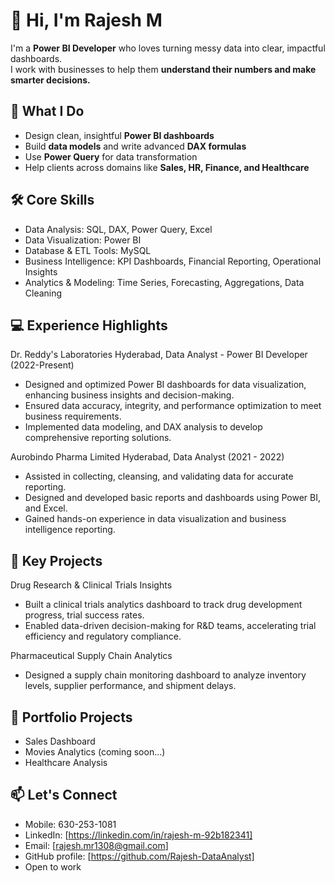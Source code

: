 # 👋 Hi, I'm Rajesh M

I'm a **Power BI Developer** who loves turning messy data into clear, impactful dashboards.  
I work with businesses to help them **understand their numbers and make smarter decisions.**

## 💼 What I Do
- Design clean, insightful **Power BI dashboards**
- Build **data models** and write advanced **DAX formulas**
- Use **Power Query** for data transformation
- Help clients across domains like **Sales, HR, Finance, and Healthcare**

## 🛠 Core Skills
- Data Analysis: SQL, DAX, Power Query, Excel
- Data Visualization: Power BI
- Database & ETL Tools: MySQL
- Business Intelligence: KPI Dashboards, Financial Reporting, Operational Insights
- Analytics & Modeling: Time Series, Forecasting, Aggregations, Data Cleaning

 ## 💻 Experience Highlights
 Dr. Reddy's Laboratories Hyderabad, 
 Data Analyst - Power BI Developer (2022-Present)
- Designed and optimized Power BI dashboards for data visualization, enhancing business insights and 
  decision-making.
- Ensured data accuracy, integrity, and performance optimization to meet business requirements.
- Implemented data modeling, and DAX analysis to develop comprehensive reporting solutions.

 Aurobindo Pharma Limited Hyderabad, 
 Data Analyst (2021 - 2022)
- Assisted in collecting, cleansing, and validating data for accurate reporting.
- Designed and developed basic reports and dashboards using Power BI, and Excel.
- Gained hands-on experience in data visualization and business intelligence reporting.

 ## 🚀 Key Projects
 Drug Research & Clinical Trials Insights
- Built a clinical trials analytics dashboard to track drug development progress, trial success rates.
- Enabled data-driven decision-making for R&D teams, accelerating trial efficiency and regulatory compliance.
 
 Pharmaceutical Supply Chain Analytics
- Designed a supply chain monitoring dashboard to analyze inventory levels, supplier performance, and 
shipment delays.
 
## 🚀 Portfolio Projects 
- Sales Dashboard
- Movies Analytics (coming soon...)
- Healthcare Analysis

## 📫 Let's Connect
- Mobile: 630-253-1081
- LinkedIn: [https://linkedin.com/in/rajesh-m-92b182341]
- Email: [rajesh.mr1308@gmail.com]
- GitHub profile: [https://github.com/Rajesh-DataAnalyst]
- Open to work 



<!---
Rajesh-DataAnalyst/Rajesh-DataAnalyst is a ✨ special ✨ repository because its `README.md` (this file) appears on your GitHub profile.
You can click the Preview link to take a look at your changes.
--->
